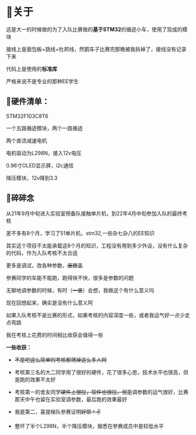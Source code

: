 🎈关于
================
这是大一的时候做的为了入队比赛做的**基于STM32**的循迹小车，使用了现成的模块

接线上是面包板+跳线+杜邦线，然鹅车子比赛完那晚被我拆掉了，接线没有记录下来

代码上是使用的**标准库**

严格来说不是专业的那种EE学生

🛒硬件清单：
-------------------
STM32F103C8T6

一个五路循迹模块，两个一路循迹

两个直流减速电机

电机驱动为L298N，接入12v电压

0.96寸OLED显示屏，i2c通信

降压模块，12v降到3.3

📑碎碎念
-------------------
从21年9月中旬进入实验室预备队接触单片机，到22年4月中旬参加入队的最终考核

差不多有8个月，学习了51单片机，stm32,一些杂七杂八的EE知识

其实这个项目不太能承载这8个月的知识，工程没有用到多少外设，没有什么复杂的代码，作为入队考核不太合适

更多是调试，改各种参数，~~废膝盖~~

参赛同学的车能不能跑，跑得快不快，很多是参数的问题

无聊地调参数的时候，有时（~~一直~~）会想，我做这个有什么意义吗

现在回想起来，确实是没有什么意义阿

如果入队考核不是比赛的形式，如果考核的内容深度一些，或者我运气好一点少走点弯路

我在考核上花费的时间相比收获会值得一些

**一些收获：**
* ~~不是吧这么简单的考核都筛掉这么多人阿~~

* 考核第三名的大二同学用了很好的硬件，花了很多心思，技术水平也很高，但是跑的效果不太好

* 考核第一的舍友同学~~硬件上很拉，软件也很拉，但是~~调参数的运气很好，比赛那天中午也留在实验室调参数，最后跑的效果最好

* 我是第二，喜提梯队参赛证明~~好耶！✌~~

* 整坏了半个L298N，半个降压模块，据悉在参赛成员中是较低水平





